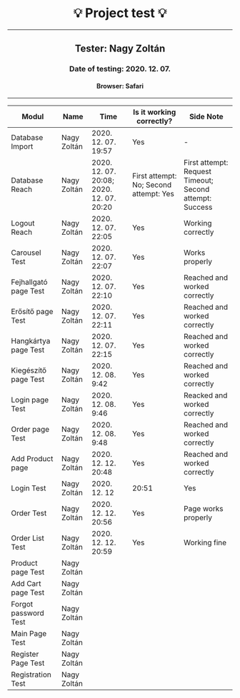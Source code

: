 <h1 align= "center">💡️ Project test 💡️</h1>
<hr>
<h2 align= "center"> Tester: Nagy Zoltán </h2>
<h3 align= "center"> Date of testing: 2020. 12. 07. </h3>
<h4 align= "center"> Browser: Safari  </h3>
<hr>

| Modul | Name | Time | Is it working correctly? | Side Note |
|-------|------|------|--------------------------|-----------|
| Database Import| Nagy Zoltán | 2020. 12. 07. 19:57 | Yes | - |
| Database Reach| Nagy Zoltán | 2020. 12. 07. 20:08; 2020. 12. 07. 20:20 | First attempt: No; Second attempt: Yes | First attempt: Request Timeout; Second attempt: Success |
| Logout Reach | Nagy Zoltán | 2020. 12. 07. 22:05 | Yes | Working correctly |
| Carousel Test | Nagy Zoltán | 2020. 12. 07. 22:07 | Yes | Works properly |
| Fejhallgató page Test | Nagy Zoltán | 2020. 12. 07. 22:10 | Yes | Reached and worked correctly |
| Erősítő page Test | Nagy Zoltán | 2020. 12. 07. 22:11 | Yes | Reached and worked correctly |
| Hangkártya page Test | Nagy Zoltán | 2020. 12. 07. 22:15 | Yes | Reached and worked correctly |
| Kiegészítő page Test | Nagy Zoltán | 2020. 12. 08. 9:42 | Yes | Reached and worked correctly |
| Login page Test | Nagy Zoltán | 2020. 12. 08. 9:46 | Yes | Reacked and worked correctly |
| Order page Test | Nagy Zoltán | 2020. 12. 08. 9:48 | Yes | Reached and worked correctly |
| Add Product page | Nagy Zoltán | 2020. 12. 12. 20:48 | Yes | Reached and worked correctly |
| Login Test | Nagy Zoltán | 2020. 12. 12 | 20:51 | Yes | Working correctly |
| Order Test | Nagy Zoltán | 2020. 12. 12. 20:56 | Yes | Page works properly  |
| Order List Test | Nagy Zoltán | 2020. 12. 12. 20:59 | Yes | Working fine |
| Product page Test | Nagy Zoltán | | | |
| Add Cart page Test | Nagy Zoltán | | | |
| Forgot password Test | Nagy Zoltán | | | |
| Main Page Test | Nagy Zoltán | | | |
| Register Page Test | Nagy Zoltán | | | |
| Registration Test | Nagy Zoltán | | | |


